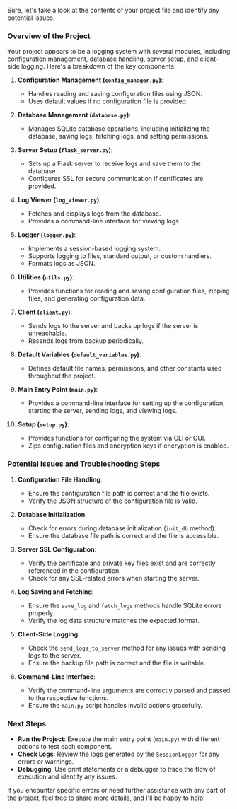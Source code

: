 Sure, let's take a look at the contents of your project file and identify any potential issues.

### Overview of the Project

Your project appears to be a logging system with several modules, including configuration management, database handling, server setup, and client-side logging. Here's a breakdown of the key components:

1. **Configuration Management (`config_manager.py`)**:
   - Handles reading and saving configuration files using JSON.
   - Uses default values if no configuration file is provided.

2. **Database Management (`database.py`)**:
   - Manages SQLite database operations, including initializing the database, saving logs, fetching logs, and setting permissions.

3. **Server Setup (`flask_server.py`)**:
   - Sets up a Flask server to receive logs and save them to the database.
   - Configures SSL for secure communication if certificates are provided.

4. **Log Viewer (`log_viewer.py`)**:
   - Fetches and displays logs from the database.
   - Provides a command-line interface for viewing logs.

5. **Logger (`logger.py`)**:
   - Implements a session-based logging system.
   - Supports logging to files, standard output, or custom handlers.
   - Formats logs as JSON.

6. **Utilities (`utils.py`)**:
   - Provides functions for reading and saving configuration files, zipping files, and generating configuration data.

7. **Client (`client.py`)**:
   - Sends logs to the server and backs up logs if the server is unreachable.
   - Resends logs from backup periodically.

8. **Default Variables (`default_variables.py`)**:
   - Defines default file names, permissions, and other constants used throughout the project.

9. **Main Entry Point (`main.py`)**:
   - Provides a command-line interface for setting up the configuration, starting the server, sending logs, and viewing logs.

10. **Setup (`setup.py`)**:
    - Provides functions for configuring the system via CLI or GUI.
    - Zips configuration files and encryption keys if encryption is enabled.

### Potential Issues and Troubleshooting Steps

1. **Configuration File Handling**:
   - Ensure the configuration file path is correct and the file exists.
   - Verify the JSON structure of the configuration file is valid.

2. **Database Initialization**:
   - Check for errors during database initialization (`init_db` method).
   - Ensure the database file path is correct and the file is accessible.

3. **Server SSL Configuration**:
   - Verify the certificate and private key files exist and are correctly referenced in the configuration.
   - Check for any SSL-related errors when starting the server.

4. **Log Saving and Fetching**:
   - Ensure the `save_log` and `fetch_logs` methods handle SQLite errors properly.
   - Verify the log data structure matches the expected format.

5. **Client-Side Logging**:
   - Check the `send_logs_to_server` method for any issues with sending logs to the server.
   - Ensure the backup file path is correct and the file is writable.

6. **Command-Line Interface**:
   - Verify the command-line arguments are correctly parsed and passed to the respective functions.
   - Ensure the `main.py` script handles invalid actions gracefully.

### Next Steps

- **Run the Project**: Execute the main entry point (`main.py`) with different actions to test each component.
- **Check Logs**: Review the logs generated by the `SessionLogger` for any errors or warnings.
- **Debugging**: Use print statements or a debugger to trace the flow of execution and identify any issues.

If you encounter specific errors or need further assistance with any part of the project, feel free to share more details, and I'll be happy to help!